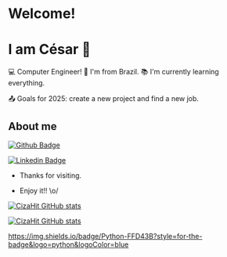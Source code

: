 # Welcome!
# I am César 👋

:computer: Computer Engineer!
:house_with_garden: I'm from Brazil.
:books: I'm currently learning everything.

:outbox_tray: Goals for 2025: create a new project and find a new job.
## About me
[![Github Badge](https://img.shields.io/badge/-Github-000?style=flat-square&logo=Github&logoColor=white&link=https://github.com/CizaHit)](https://github.com/CizaHit)

[![Linkedin Badge](https://img.shields.io/badge/-LinkedIn-blue?style=flat-square&logo=Linkedin&logoColor=white&link=https://br.linkedin.com/in/c%C3%A9sar-tanizawa-eng-computacao?trk=people-guest_people_search-card)](https://br.linkedin.com/in/c%C3%A9sar-tanizawa-eng-computacao?trk=people-guest_people_search-card)



- Thanks for visiting.

- Enjoy it!! \o/


[![CizaHit GitHub stats](https://github-readme-stats.vercel.app/api?username=NOMEGIT)](https://github.com/CizaHit/github-readme-stats)

[![CizaHit GitHub stats](https://github-readme-stats.vercel.app/api?username=NOMEGIT)](https://github.com/CizaHit/github-readme-stats)


https://img.shields.io/badge/Python-FFD43B?style=for-the-badge&logo=python&logoColor=blue


